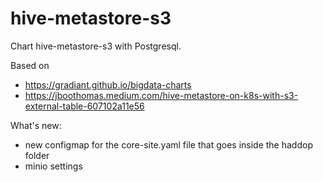 # hive-metastore-s3
Chart hive-metastore-s3 with Postgresql.

Based on 
 - https://gradiant.github.io/bigdata-charts
 - https://jboothomas.medium.com/hive-metastore-on-k8s-with-s3-external-table-607102a11e56


What's new:
  - new configmap for the core-site.yaml file that goes inside the haddop folder
  - minio settings
